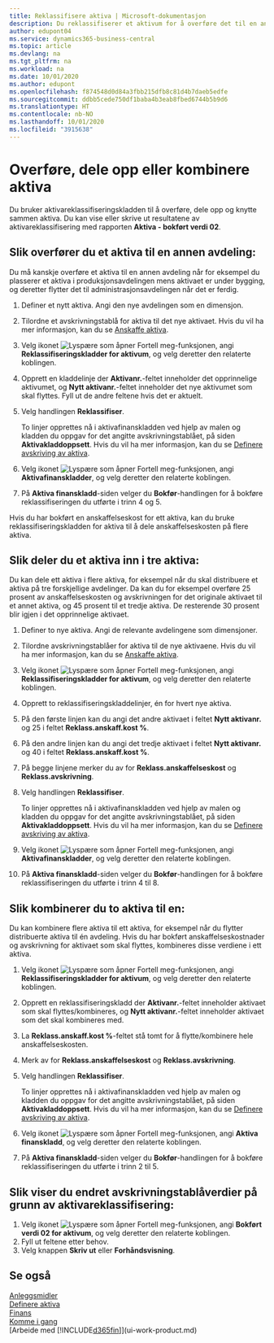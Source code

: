 ```yaml
---
title: Reklassifisere aktiva | Microsoft-dokumentasjon
description: Du reklassifiserer et aktivum for å overføre det til en annen avdeling, dele det opp eller kombinere det med andre aktiva.
author: edupont04
ms.service: dynamics365-business-central
ms.topic: article
ms.devlang: na
ms.tgt_pltfrm: na
ms.workload: na
ms.date: 10/01/2020
ms.author: edupont
ms.openlocfilehash: f874548d0d84a3fbb215dfb8c81d4b7daeb5edfe
ms.sourcegitcommit: ddbb5cede750df1baba4b3eab8fbed6744b5b9d6
ms.translationtype: HT
ms.contentlocale: nb-NO
ms.lasthandoff: 10/01/2020
ms.locfileid: "3915638"
---
```

# <a name="transfer-split-or-combine-fixed-assets"></a>Overføre, dele opp eller kombinere aktiva

Du bruker aktivareklassifiseringskladden til å overføre, dele opp og knytte sammen aktiva. Du kan vise eller skrive ut resultatene av aktivareklassifisering med rapporten **Aktiva - bokført verdi 02**.

## <a name="to-transfer-a-fixed-asset-to-a-different-department"></a>Slik overfører du et aktiva til en annen avdeling:

Du må kanskje overføre et aktiva til en annen avdeling når for eksempel du plasserer et aktiva i produksjonsavdelingen mens aktivaet er under bygging, og deretter flytter det til administrasjonsavdelingen når det er ferdig.  

1. Definer et nytt aktiva. Angi den nye avdelingen som en dimensjon.  
2. Tilordne et avskrivningstablå for aktiva til det nye aktivaet. Hvis du vil ha mer informasjon, kan du se [Anskaffe aktiva](fa-how-acquire.md).
3. Velg ikonet ![Lyspære som åpner Fortell meg-funksjonen](media/ui-search/search_small.png "Fortell hva du vil gjøre"), angi **Reklassifiseringskladder for aktivum**, og velg deretter den relaterte koblingen.
4. Opprett en kladdelinje der **Aktivanr.**-feltet inneholder det opprinnelige aktivumet, og **Nytt aktivanr.**-feltet inneholder det nye aktivumet som skal flyttes. Fyll ut de andre feltene hvis det er aktuelt.  
5. Velg handlingen **Reklassifiser**.

    To linjer opprettes nå i aktivafinanskladden ved hjelp av malen og kladden du oppgav for det angitte avskrivningstablået, på siden **Aktivakladdoppsett**. Hvis du vil ha mer informasjon, kan du se [Definere avskriving av aktiva](fa-how-setup-depreciation.md).
6. Velg ikonet ![Lyspære som åpner Fortell meg-funksjonen](media/ui-search/search_small.png "Fortell hva du vil gjøre"), angi **Aktivafinanskladder**, og velg deretter den relaterte koblingen.    
7. På **Aktiva finanskladd**-siden velger du **Bokfør**-handlingen for å bokføre reklassifiseringen du utførte i trinn 4 og 5.

Hvis du har bokført en anskaffelseskost for ett aktiva, kan du bruke reklassifiseringskladden for aktiva til å dele anskaffelseskosten på flere aktiva.  

## <a name="to-split-a-fixed-asset-into-three-fixed-assets"></a>Slik deler du et aktiva inn i tre aktiva:
Du kan dele ett aktiva i flere aktiva, for eksempel når du skal distribuere et aktiva på tre forskjellige avdelinger. Da kan du for eksempel overføre 25 prosent av anskaffelseskosten og avskrivningen for det originale aktivaet til et annet aktiva, og 45 prosent til et tredje aktiva. De resterende 30 prosent blir igjen i det opprinnelige aktivaet.

1. Definer to nye aktiva. Angi de relevante avdelingene som dimensjoner.  
2. Tilordne avskrivningstablåer for aktiva til de nye aktivaene. Hvis du vil ha mer informasjon, kan du se [Anskaffe aktiva](fa-how-acquire.md).
3. Velg ikonet ![Lyspære som åpner Fortell meg-funksjonen](media/ui-search/search_small.png "Fortell hva du vil gjøre"), angi **Reklassifiseringskladder for aktivum**, og velg deretter den relaterte koblingen.
4. Opprett to reklassifiseringskladdelinjer, én for hvert nye aktiva.
5. På den første linjen kan du angi det andre aktivaet i feltet **Nytt aktivanr.** og 25 i feltet **Reklass.anskaff.kost %**.
6. På den andre linjen kan du angi det tredje aktivaet i feltet **Nytt aktivanr.** og 40 i feltet **Reklass.anskaff.kost %**.
7. På begge linjene merker du av for **Reklass.anskaffelseskost** og **Reklass.avskrivning**.  
8. Velg handlingen **Reklassifiser**.  

    To linjer opprettes nå i aktivafinanskladden ved hjelp av malen og kladden du oppgav for det angitte avskrivningstablået, på siden **Aktivakladdoppsett**. Hvis du vil ha mer informasjon, kan du se [Definere avskriving av aktiva](fa-how-setup-depreciation.md).    
9. Velg ikonet ![Lyspære som åpner Fortell meg-funksjonen](media/ui-search/search_small.png "Fortell hva du vil gjøre"), angi **Aktivafinanskladder**, og velg deretter den relaterte koblingen.
10. På **Aktiva finanskladd**-siden velger du **Bokfør**-handlingen for å bokføre reklassifiseringen du utførte i trinn 4 til 8.

## <a name="to-combine-two-fixed-assets-into-one"></a>Slik kombinerer du to aktiva til en:

Du kan kombinere flere aktiva til ett aktiva, for eksempel når du flytter distribuerte aktiva til én avdeling. Hvis du har bokført anskaffelseskostnader og avskrivning for aktivaet som skal flyttes, kombineres disse verdiene i ett aktiva.

1. Velg ikonet ![Lyspære som åpner Fortell meg-funksjonen](media/ui-search/search_small.png "Fortell hva du vil gjøre"), angi **Reklassifiseringskladder for aktivum**, og velg deretter den relaterte koblingen.
2. Opprett en reklassifiseringskladd der **Aktivanr.**-feltet inneholder aktivaet som skal flyttes/kombineres, og **Nytt aktivanr.**-feltet inneholder aktivaet som det skal kombineres med.
3. La **Reklass.anskaff.kost %**-feltet stå tomt for å flytte/kombinere hele anskaffelseskosten.  
4. Merk av for **Reklass.anskaffelseskost** og **Reklass.avskrivning**.
5. Velg handlingen **Reklassifiser**.

    To linjer opprettes nå i aktivafinanskladden ved hjelp av malen og kladden du oppgav for det angitte avskrivningstablået, på siden **Aktivakladdoppsett**. Hvis du vil ha mer informasjon, kan du se [Definere avskriving av aktiva](fa-how-setup-depreciation.md).   
6. Velg ikonet ![Lyspære som åpner Fortell meg-funksjonen](media/ui-search/search_small.png "Fortell hva du vil gjøre"), angi **Aktiva finanskladd**, og velg deretter den relaterte koblingen.
7. På **Aktiva finanskladd**-siden velger du **Bokfør**-handlingen for å bokføre reklassifiseringen du utførte i trinn 2 til 5.

## <a name="to-view-changed-depreciation-book-values-due-to-fixed-asset-reclassification"></a>Slik viser du endret avskrivningstablåverdier på grunn av aktivareklassifisering:

1. Velg ikonet ![Lyspære som åpner Fortell meg-funksjonen](media/ui-search/search_small.png "Fortell hva du vil gjøre"), angi **Bokført verdi 02 for aktivum**, og velg deretter den relaterte koblingen.
2. Fyll ut feltene etter behov.
3. Velg knappen **Skriv ut** eller **Forhåndsvisning**.  

## <a name="see-also"></a>Se også

[Anleggsmidler](fa-manage.md)  
[Definere aktiva](fa-setup.md)  
[Finans](finance.md)  
[Komme i gang](product-get-started.md)  
[Arbeide med [!INCLUDE[d365fin](includes/d365fin_md.md)]](ui-work-product.md)
